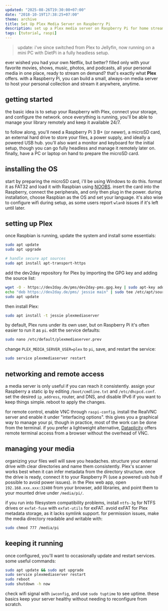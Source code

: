 ```yaml
---
updated: "2025-08-26T19:30:00+07:00"
date: "2018-10-19T17:38:25+07:00"
theme: archive
title: Set Up Plex Media Server on Raspberry Pi
description: set up a Plex media server on Raspberry Pi for home streaming.
tags: [tutorial, raspi]
---
```


> update: i've since switched from Plex to Jellyfin, now running on a mini PC with DietPi in a fully headless setup.

ever wished you had your own Netflix, but better? filled only with your favorite movies, shows, music, photos, and podcasts, all your personal media in one place, ready to stream on demand? that's exactly what **Plex** offers. with a Raspberry Pi, you can build a small, always-on media server to host your personal collection and stream it anywhere, anytime.

## getting started

the basic idea is to setup your Raspberry with Plex, connect your storage, and configure the network. once everything is running, you'll be able to manage your library remotely and keep it available 24/7.

to follow along, you'll need a Raspberry Pi 3 B+ (or newer), a microSD card, an external hard drive to store your files, a power supply, and ideally a powered USB hub. you'll also want a monitor and keyboard for the initial setup, though you can go fully headless and manage it remotely later on. finally, have a PC or laptop on hand to prepare the microSD card.

## installing the OS

start by preparing the microSD card, i'll be using Windows to do this. format it as FAT32 and load it with Raspbian using [NOOBS](https://www.raspberrypi.org/downloads/noobs/). insert the card into the Raspberry, connect the peripherals, and only then plug in the power. during installation, choose Raspbian as the OS and set your language. it's also wise to configure wifi during setup, as some users report `wlan0` issues if it's left until later.

## setting up Plex

once Raspbian is running, update the system and install some essentials:

```bash
sudo apt update
sudo apt upgrade

# handle secure apt sources
sudo apt install apt-transport-https
```

add the dev2day repository for Plex by importing the GPG key and adding the source list:

```bash
wget -O - https://dev2day.de/pms/dev2day-pms.gpg.key | sudo apt-key add -
echo "deb https://dev2day.de/pms/ jessie main" | sudo tee /etc/apt/sources.list.d/pms.list
sudo apt update
```

then install Plex:

```bash
sudo apt install -t jessie plexmediaserver
```

by default, Plex runs under its own user, but on Raspberry Pi it's often easier to run it as `pi`. edit the service defaults:

```bash
sudo nano /etc/default/plexmediaserver.prev
```

change `PLEX_MEDIA_SERVER_USER=plex` to `pi`, save, and restart the service:

```bash
sudo service plexmediaserver restart
```

## networking and remote access

a media server is only useful if you can reach it consistently. assign your Raspberry a static ip by editing `/boot/cmdline.txt` and `/etc/dhcpcd.conf`. set the desired `ip_address`, router, and DNS, and disable IPv6 if you want to keep things simple. reboot to apply the changes.

for remote control, enable VNC through `raspi-config`. install the RealVNC server and enable it under "interfacing options". this gives you a graphical way to manage your pi, though in practice, most of the work can be done from the terminal. if you prefer a lightweight alternative, [Dataplicity](https://www.dataplicity.com/) offers remote terminal access from a browser without the overhead of VNC.

## managing your media

organizing your files well will save you headaches. structure your external drive with clear directories and name them consistently. Plex's scanner works best when it can infer metadata from the directory structure. once the drive is ready, connect it to your Raspberry Pi (use a powered usb hub if possible to avoid power issues). in the Plex web app, open `192.168.xxx.xxx:32400` from your browser, add libraries, and point them to your mounted drive under `/media/pi/`.

if you run into filesystem compatibility problems, install `ntfs-3g` for NTFS drives or `exfat-fuse` with `exfat-utils` for exFAT. avoid exFAT for Plex metadata storage, as it lacks symlink support. for permission issues, make the media directory readable and writable with:

```bash
sudo chmod 777 /media/pi
```

## keeping it running

once configured, you'll want to occasionally update and restart services. some useful commands:

```bash
sudo apt update && sudo apt upgrade
sudo service plexmediaserver restart
sudo reboot
sudo shutdown -h now
```

check wifi signal with `iwconfig`, and use `sudo tuptime` to see uptime. these basics keep your server healthy without needing to reconfigure from scratch.
